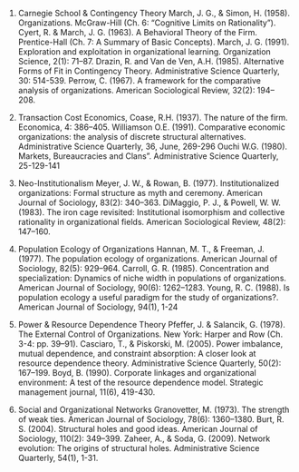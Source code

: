 1) Carnegie School & Contingency Theory
March, J. G., & Simon, H. (1958). Organizations. McGraw-Hill (Ch. 6:
“Cognitive Limits on Rationality”).
Cyert, R. & March, J. G. (1963). A Behavioral Theory of the Firm. Prentice-Hall
(Ch. 7: A Summary of Basic Concepts).
March, J. G. (1991). Exploration and exploitation in organizational learning.
Organization Science, 2(1): 71–87.
Drazin, R. and Van de Ven, A.H. (1985). Alternative Forms of Fit in Contingency
Theory. Administrative Science Quarterly, 30: 514-539.
Perrow, C. (1967). A framework for the comparative analysis of
organizations. American Sociological Review, 32(2): 194–208.

2) Transaction Cost Economics,
Coase, R.H. (1937). The nature of the firm. Economica, 4: 386–405.
Williamson O.E. (1991). Comparative economic organizations: the analysis of
discrete structural alternatives. Administrative Science Quarterly, 36,
June, 269-296
Ouchi W.G. (1980). Markets, Bureaucracies and Clans”. Administrative
Science Quarterly, 25-129-141

3) Neo-Institutionalism
Meyer, J. W., & Rowan, B. (1977). Institutionalized organizations: Formal
structure as myth and ceremony. American Journal of Sociology, 83(2):
340–363.
DiMaggio, P. J., & Powell, W. W. (1983). The iron cage revisited: Institutional
isomorphism and collective rationality in organizational fields. American
Sociological Review, 48(2): 147–160.

4) Population Ecology of Organizations
Hannan, M. T., & Freeman, J. (1977). The population ecology of
organizations. American Journal of Sociology, 82(5): 929–964.
Carroll, G. R. (1985). Concentration and specialization: Dynamics of niche
width in populations of organizations. American Journal of Sociology,
90(6): 1262–1283.
Young, R. C. (1988). Is population ecology a useful paradigm for the study of
organizations?. American Journal of Sociology, 94(1), 1-24

5) Power & Resource Dependence Theory
Pfeffer, J. & Salancik, G. (1978). The External Control of Organizations. New
York: Harper and Row (Ch. 3-4: pp. 39–91).
Casciaro, T., & Piskorski, M. (2005). Power imbalance, mutual dependence,
and constraint absorption: A closer look at resource dependence theory.
Administrative Science Quarterly, 50(2): 167–199.
Boyd, B. (1990). Corporate linkages and organizational environment: A test
of the resource dependence model. Strategic management journal, 11(6),
419-430.

6) Social and Organizational Networks
Granovetter, M. (1973). The strength of weak ties. American Journal of
Sociology, 78(6): 1360–1380.
Burt, R. S. (2004). Structural holes and good ideas. American Journal of
Sociology, 110(2): 349–399.
Zaheer, A., & Soda, G. (2009). Network evolution: The origins of structural
holes. Administrative Science Quarterly, 54(1), 1-31.

